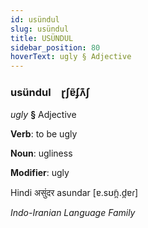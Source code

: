```yaml
---
id: usündul
slug: usündul
title: USÜNDUL
sidebar_position: 80
hoverText: ugly § Adjective
---
```


### usündul&emsp;<span kind="abugida">ɽʃɐ̃ʄʌ͊ʃ</span>

*ugly* **§** Adjective

**Verb**: to be ugly

**Noun**: ugliness

**Modifier**: ugly

Hindi असुंदर asundar [ɐ.sʊ̃n̪.d̪ɐɾ]

*Indo-Iranian Language Family*